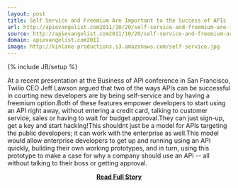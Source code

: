 ```yaml
---
layout: post
title: Self Service and Freemium Are Important to the Success of APIs
url: http://apievangelist.com2011/10/20/self-service-and-freemium-are-important-to-the-success-of-apis/
source: http://apievangelist.com2011/10/20/self-service-and-freemium-are-important-to-the-success-of-apis/
domain: apievangelist.com2011
image: http://kinlane-productions.s3.amazonaws.com/self-service.jpg
---
```

{% include JB/setup %}<p>At a recent presentation at the Business of API conference in San Francisco, Twilio CEO Jeff Lawson argued that two of the ways APIs can be successful in courting new developers are by being self-service and by having a freemium option.Both of these features empower developers to start using an API right away, without entering a credit card, talking to customer service, sales or having to wait for budget approval.They can just sign-up, get a key and start hacking!This shouldnt just be a model for APIs targeting the public developers; it can work with the enterprise as well.This model would allow enterprise developers to get up and running using an API quickly, building their own working prototypes, and in turn, using this prototype to make a case for why a company should use an API -- all without talking to their boss or getting approval.</p>
<center><p><a href="http://apievangelist.com2011/10/20/self-service-and-freemium-are-important-to-the-success-of-apis/" style='padding:25px; font-sze:18px; font-weight: bold;'>Read Full Story</a></p></center>
